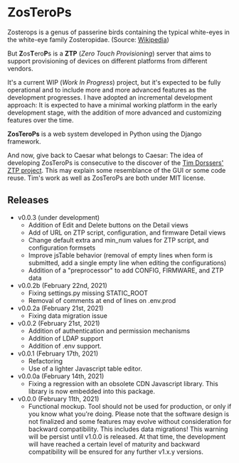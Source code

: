 # ZosTeroPs
  
Zosterops is a genus of passerine birds containing the typical white-eyes in  the white-eye family Zosteropidae. (Source: [Wikipedia](https://en.wikipedia.org/wiki/Zosterops))  
  
But **Z**os**T**ero**P**s is a **ZTP** (*Zero Touch Provisioning*) server that aims to support provisioning of devices on different platforms from different vendors.

It's a current WIP (*Work In Progress*) project, but it's expected to be fully operational and to include more and more advanced features as the development progresses. I have adopted an incremental development approach: It is expected to have a minimal working platform in the early development stage, with the addition of more advanced and customizing features over the time.

**ZosTeroPs** is a web system developed in Python using the Django framework.

And now, give back to Caesar what belongs to Caesar: The idea of developing ZosTeroPs is consecutive to the discover of the [Tim Dorssers' ZTP project](https://github.com/tdorssers/ztp). This may explain some resemblance of the GUI or some code reuse. Tim's work as well as ZosTeroPs are both under MIT license.

## Releases
* v0.0.3 (under development)
  * Addition of Edit and Delete buttons on the Detail views
  * Add of URL on ZTP script, configuration, and firmware Detail views
  * Change default extra and min_num values for ZTP script, and configuration formsets
  * Improve jsTable behavior (removal of empty lines when form is submitted, add a single empty line when editing the configurations)
  * Addition of a "preprocessor" to add CONFIG, FIRMWARE, and ZTP data
* v0.0.2b (February 22nd, 2021)
  * Fixing settings.py missing STATIC_ROOT 
  * Removal of comments at end of lines on .env.prod
* v0.0.2a (February 21st, 2021)
  * Fixing data migration issue
* v0.0.2 (February 21st, 2021)
  * Addition of authentication and permission mechanisms
  * Addition of LDAP support
  * Addition of .env support.
* v0.0.1 (February 17th, 2021)
  * Refactoring
  * Use of a lighter Javascript table editor.
* v0.0.0a (February 14th, 2021)
  * Fixing a regression with an obsolete CDN Javascript library. This library is now embedded into this package.
* v0.0.0 (February 11th, 2021)
  * Functional mockup. Tool should not be used for production, or only if you know what you're doing. Please note that the software design is not finalized and some features may evolve without consideration for backward compatibility. This includes data migrations! This warning will be persist until v1.0.0 is released. At that time, the development will have reached a certain level of maturity and backward compatibility will be ensured for any further v1.x.y versions.
